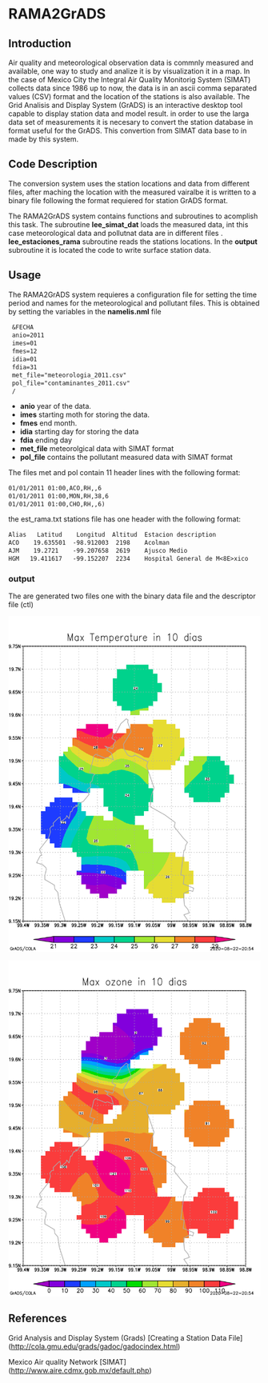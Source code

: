 # RAMA2GrADS

## Introduction
Air quality and meteorological observation data  is commnly measured and available, one way to study and analize it is by visualization it  in a map. In the case of Mexico City the Integral Air Quality Monitorig System (SIMAT) collects data since 1986 up to now, the data is in an ascii comma separated values (CSV) format and the location of the stations is also available. The Grid Analisis and Display System (GrADS) is an interactive desktop tool capable to display station data and model result.  in order to use the larga data set of measurements it is necesary to convert the station database in format useful for the GrADS. This convertion from SIMAT data base to in made by this system.


## Code Description

The conversion system  uses the station locations and data from different files, after maching the location with the measured vairalbe it is  written to a binary file following the format requiered for station GrADS format.

The RAMA2GrADS system contains functions and subroutines to acomplish this task. The subroutine __lee_simat_dat__  loads the measured data, int this case meteorological data and pollutnat data are in different files . __lee_estaciones_rama__ subroutine  reads the stations locations. In the __output__ subroutine it is located the code to write surface station data.

## Usage

The RAMA2GrADS system requieres a configuration file for setting the time period and names for the meteorological and pollutant files. This is obtained by setting the variables in the __namelis.nml__ file

     &FECHA
     anio=2011
     imes=01
     fmes=12
     idia=01
     fdia=31
     met_file="meteorologia_2011.csv"
     pol_file="contaminantes_2011.csv"
     /

- __anio__  year of the data.
- __imes__  starting moth for storing the data.
- __fmes__  end month.
- __idia__  starting day for storing the data
- __fdia__  ending day 
- __met_file__ meteorolgical data with SIMAT format  
- __pol_file__ contains the pollutant measured data with SIMAT format 

The files met and pol contain 11 header lines with the following format:

    01/01/2011 01:00,ACO,RH,,6
    01/01/2011 01:00,MON,RH,38,6
    01/01/2011 01:00,CHO,RH,,6)

the est_rama.txt stations file has one header with the following format:

    Alias   Latitud    Longitud  Altitud  Estacion description
    ACO    19.635501  -98.912003  2198    Acolman
    AJM    19.2721    -99.207658  2619    Ajusco Medio
    HGM   19.411617   -99.152207  2234    Hospital General de M<8E>xico

### output
The are generated two files one with the binary data file and the descriptor file (ctl)  

![TMP stations](/assets/images/ftemp.png "Temperature max 10 days  stations")

![O3 stations](/assets/images/fozone.png "Ozone max 10 days stations")


## References

Grid Analysis and Display System (Grads) [Creating a Station Data File]  (http://cola.gmu.edu/grads/gadoc/gadocindex.html)

Mexico Air quality Network [SIMAT] (http://www.aire.cdmx.gob.mx/default.php)
